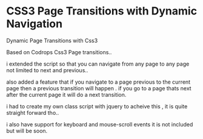 CSS3 Page Transitions with Dynamic Navigation
=============================================

Dynamic Page Transitions with Css3


Based on Codrops Css3 Page transitions..

i extended the script so that you can navigate from any page to any page not limited to next and previous..

also added a feature that if you navigate to a page previous to the current page then a previous transition will happen .
if you go to a page thats next after the current page it will do a next transition.

i had to create my own class script with jquery to acheive this , it is quite straight forward tho..

i also have support for keyboard and mouse-scroll events it is not included but will be soon.
